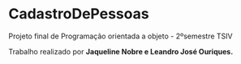 # CadastroDePessoas

Projeto final de Programação orientada a objeto - 2ºsemestre TSIV

Trabalho realizado por **Jaqueline Nobre e Leandro José Ouriques.**
